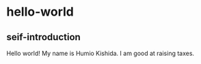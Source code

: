
# hello-world
## seif-introduction
Hello world!
My name is Humio Kishida.
I am good at raising taxes.
